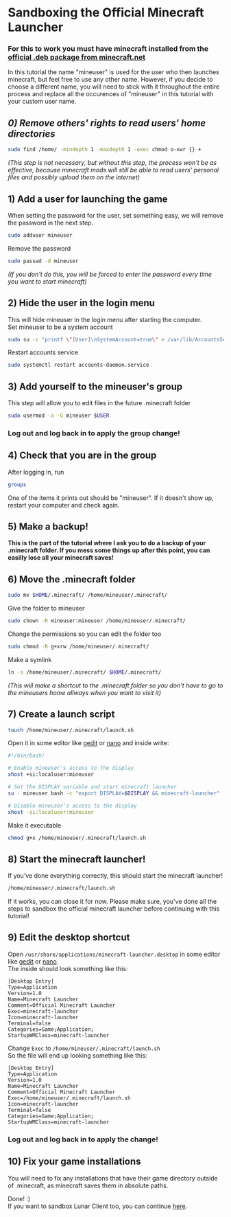 # Sandboxing the Official Minecraft Launcher
### **For this to work you must have minecraft installed from the [official .deb package from minecraft.net](https://www.minecraft.net/en-us/download)**

In this tutorial the name "mineuser" is used for the user who then launches minecraft, but feel free to use any other name. However, if you decide to choose a different name, you will need to stick with it throughout the entire process and replace all the occurences of "mineuser" in this tutorial with your custom user name.

## *0) Remove others' rights to read users' home directories*
```bash
sudo find /home/ -mindepth 1 -maxdepth 1 -exec chmod o-xwr {} +
```
*(This step is not necessary, but without this step, the process won't be as effective, because minecraft mods will still be able to read users' personal files and possibly upload them on the internet)*

## 1) Add a user for launching the game
When setting the password for the user, set something easy, we will remove the password in the next step.
```bash
sudo adduser mineuser
```
Remove the password
```bash
sudo passwd -d mineuser
```
*(If you don't do this, you will be forced to enter the password every time you want to start minecraft)*

## 2) Hide the user in the login menu
This will hide mineuser in the login menu after starting the computer.<br>
Set mineuser to be a system account
```bash
sudo su -c "printf \"[User]\nSystemAccount=true\" > /var/lib/AccountsService/users/mineuser"
```
Restart accounts service
```bash
sudo systemctl restart accounts-daemon.service
```

## 3) Add yourself to the mineuser's group
This step will allow you to edit files in the future .minecraft folder
```bash
sudo usermod -a -G mineuser $USER
```

### **Log out and log back in to apply the group change!**

## 4) Check that you are in the group
After logging in, run
```bash
groups
```
 One of the items it prints out should be "mineuser". If it doesn't show up, restart your computer and check again.

## 5) Make a backup!
**This is the part of the tutorial where I ask you to do a backup of your .minecraft folder. If you mess some things up after this point, you can easilly lose all your minecraft saves!**

## 6) Move the .minecraft folder
```bash
sudo mv $HOME/.minecraft/ /home/mineuser/.minecraft/
```
Give the folder to mineuser
```bash
sudo chown -R mineuser:mineuser /home/mineuser/.minecraft/
```
Change the permissions so you can edit the folder too
```bash
sudo chmod -R g+xrw /home/mineuser/.minecraft/
```
Make a symlink
```bash
ln -s /home/mineuser/.minecraft/ $HOME/.minecraft/
```
*(This will make a shortcut to the .minecraft folder so you don't have to go to the mineusers home allways when you want to visit it)*

## 7) Create a launch script
```bash
touch /home/mineuser/.minecraft/launch.sh
```
Open it in some editor like [gedit](https://wiki.gnome.org/Apps/Gedit) or [nano](https://www.nano-editor.org/) and inside write:
```bash
#!/bin/bash/

# Enable mineuser's access to the display
xhost +si:localuser:mineuser

# Set the DISPLAY variable and start minecraft launcher
su - mineuser bash -c "export DISPLAY=$DISPLAY && minecraft-launcher"

# Disable mineuser's access to the display
xhost -si:localuser:mineuser
```
Make it executable
```bash
chmod g+x /home/mineuser/.minecraft/launch.sh
```

## 8) Start the minecraft launcher!
If you've done everything correctly, this should start the minecraft launcher!
```bash
/home/mineuser/.minecraft/launch.sh
```
If it works, you can close it for now.
Please make sure, you've done all the steps to sandbox the official minecraft launcher before continuing with this tutorial!
## 9) Edit the desktop shortcut
Open ```/usr/share/applications/minecraft-launcher.desktop``` in some editor like [gedit](https://wiki.gnome.org/Apps/Gedit) or [nano](https://www.nano-editor.org/).<br>
The inside should look something like this:
```
[Desktop Entry]
Type=Application
Version=1.0
Name=Minecraft Launcher
Comment=Official Minecraft Launcher
Exec=minecraft-launcher
Icon=minecraft-launcher
Terminal=false
Categories=Game;Application;
StartupWMClass=minecraft-launcher
```
Change ```Exec``` to ```/home/mineuser/.minecraft/launch.sh```<br>
So the file will end up looking something like this:
```
[Desktop Entry]
Type=Application
Version=1.0
Name=Minecraft Launcher
Comment=Official Minecraft Launcher
Exec=/home/mineuser/.minecraft/launch.sh
Icon=minecraft-launcher
Terminal=false
Categories=Game;Application;
StartupWMClass=minecraft-launcher
```
### **Log out and log back in to apply the change!**

## 10) Fix your game installations
You will need to fix any installations that have their game directory outside of .minecraft, as minecraft saves them in absolute paths.

Done! :)<br>
If you want to sandbox Lunar Client too, you can continue [here](https://github.com/Mandlemankiller/Sandboxed-Minecraft/blob/main/lunar-client.md).